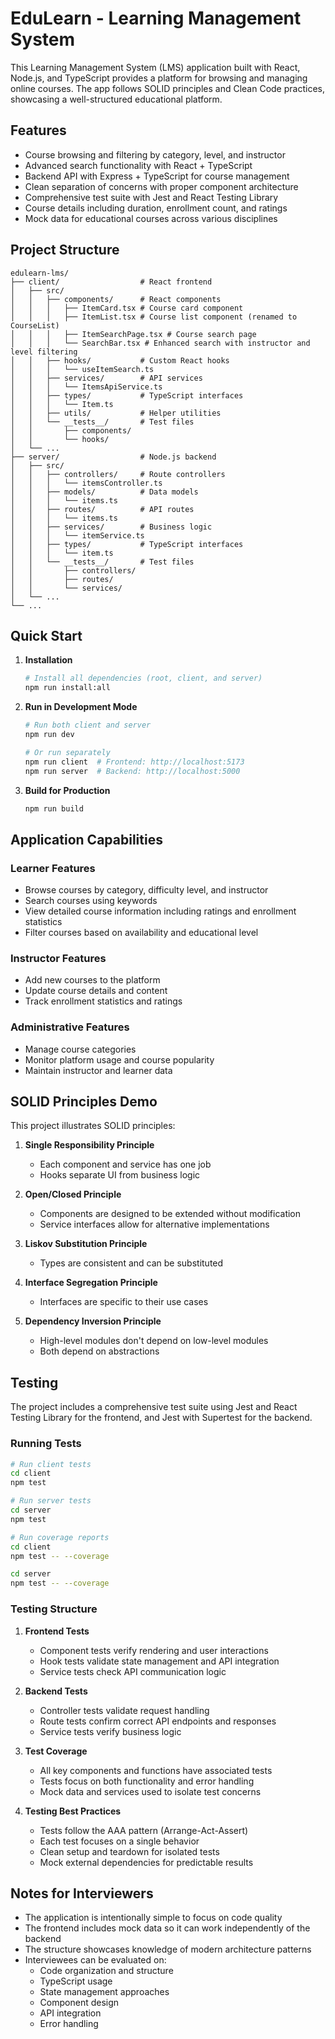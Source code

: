 # EduLearn - Learning Management System

This Learning Management System (LMS) application built with React, Node.js, and TypeScript provides a platform for browsing and managing online courses. The app follows SOLID principles and Clean Code practices, showcasing a well-structured educational platform.

## Features

- Course browsing and filtering by category, level, and instructor
- Advanced search functionality with React + TypeScript
- Backend API with Express + TypeScript for course management
- Clean separation of concerns with proper component architecture
- Comprehensive test suite with Jest and React Testing Library
- Course details including duration, enrollment count, and ratings
- Mock data for educational courses across various disciplines

## Project Structure

```
edulearn-lms/
├── client/                  # React frontend
│   ├── src/
│   │   ├── components/      # React components
│   │   │   ├── ItemCard.tsx # Course card component
│   │   │   ├── ItemList.tsx # Course list component (renamed to CourseList)
│   │   │   ├── ItemSearchPage.tsx # Course search page
│   │   │   └── SearchBar.tsx # Enhanced search with instructor and level filtering
│   │   ├── hooks/           # Custom React hooks
│   │   │   └── useItemSearch.ts
│   │   ├── services/        # API services
│   │   │   └── ItemsApiService.ts
│   │   ├── types/           # TypeScript interfaces
│   │   │   └── Item.ts
│   │   ├── utils/           # Helper utilities
│   │   └── __tests__/       # Test files
│   │       ├── components/
│   │       └── hooks/
│   └── ...
├── server/                  # Node.js backend
│   ├── src/
│   │   ├── controllers/     # Route controllers
│   │   │   └── itemsController.ts
│   │   ├── models/          # Data models
│   │   │   └── items.ts
│   │   ├── routes/          # API routes
│   │   │   └── items.ts
│   │   ├── services/        # Business logic
│   │   │   └── itemService.ts
│   │   ├── types/           # TypeScript interfaces
│   │   │   └── item.ts
│   │   └── __tests__/       # Test files
│   │       ├── controllers/
│   │       ├── routes/
│   │       └── services/
│   └── ...
└── ...
```

## Quick Start

1. **Installation**
   ```bash
   # Install all dependencies (root, client, and server)
   npm run install:all
   ```

2. **Run in Development Mode**
   ```bash
   # Run both client and server
   npm run dev
   
   # Or run separately
   npm run client  # Frontend: http://localhost:5173
   npm run server  # Backend: http://localhost:5000
   ```

3. **Build for Production**
   ```bash
   npm run build
   ```

## Application Capabilities

### Learner Features
- Browse courses by category, difficulty level, and instructor
- Search courses using keywords
- View detailed course information including ratings and enrollment statistics
- Filter courses based on availability and educational level

### Instructor Features
- Add new courses to the platform
- Update course details and content
- Track enrollment statistics and ratings

### Administrative Features
- Manage course categories
- Monitor platform usage and course popularity
- Maintain instructor and learner data

## SOLID Principles Demo

This project illustrates SOLID principles:

1. **Single Responsibility Principle**
   - Each component and service has one job
   - Hooks separate UI from business logic
   
2. **Open/Closed Principle**
   - Components are designed to be extended without modification
   - Service interfaces allow for alternative implementations

3. **Liskov Substitution Principle**
   - Types are consistent and can be substituted
   
4. **Interface Segregation Principle**
   - Interfaces are specific to their use cases
   
5. **Dependency Inversion Principle**
   - High-level modules don't depend on low-level modules
   - Both depend on abstractions

## Testing

The project includes a comprehensive test suite using Jest and React Testing Library for the frontend, and Jest with Supertest for the backend.

### Running Tests

```bash
# Run client tests
cd client
npm test

# Run server tests
cd server
npm test

# Run coverage reports
cd client
npm test -- --coverage

cd server
npm test -- --coverage
```

### Testing Structure

1. **Frontend Tests**
   - Component tests verify rendering and user interactions
   - Hook tests validate state management and API integration
   - Service tests check API communication logic

2. **Backend Tests**
   - Controller tests validate request handling
   - Route tests confirm correct API endpoints and responses
   - Service tests verify business logic

3. **Test Coverage**
   - All key components and functions have associated tests
   - Tests focus on both functionality and error handling
   - Mock data and services used to isolate test concerns

4. **Testing Best Practices**
   - Tests follow the AAA pattern (Arrange-Act-Assert)
   - Each test focuses on a single behavior
   - Clean setup and teardown for isolated tests
   - Mock external dependencies for predictable results

## Notes for Interviewers

- The application is intentionally simple to focus on code quality
- The frontend includes mock data so it can work independently of the backend
- The structure showcases knowledge of modern architecture patterns
- Interviewees can be evaluated on:
  - Code organization and structure
  - TypeScript usage
  - State management approaches
  - Component design
  - API integration
  - Error handling
